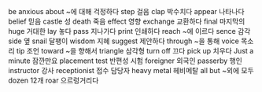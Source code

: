 be anxious about		~에 대해 걱정하다
step		걸음
clap		박수치다
appear		나타나다
belief		믿음
castle		성
death		죽음
effect		영향
exchange		교환하다
final		마지막의
huge		거대한
lay		놓다
pass		지나가다
print		인쇄하다
reach		~에 이르다
sence		감각
side		옆
snail		달팽이
wisdom		지혜
suggest		제안하다
through		~을 통해
voice		목소리
tip		조언
toward		~을 향해서
triangle		삼각형
turn off		끄다
pick up		치우다
Just a minute		잠깐만요
placement test		반편성 시험
foreigner		외국인
passerby		행인
instructor		강사
receptionist		접수 담당자
heavy metal		헤비메탈
all but		~외에 모두
dozen		12개
roar		으르렁거리다